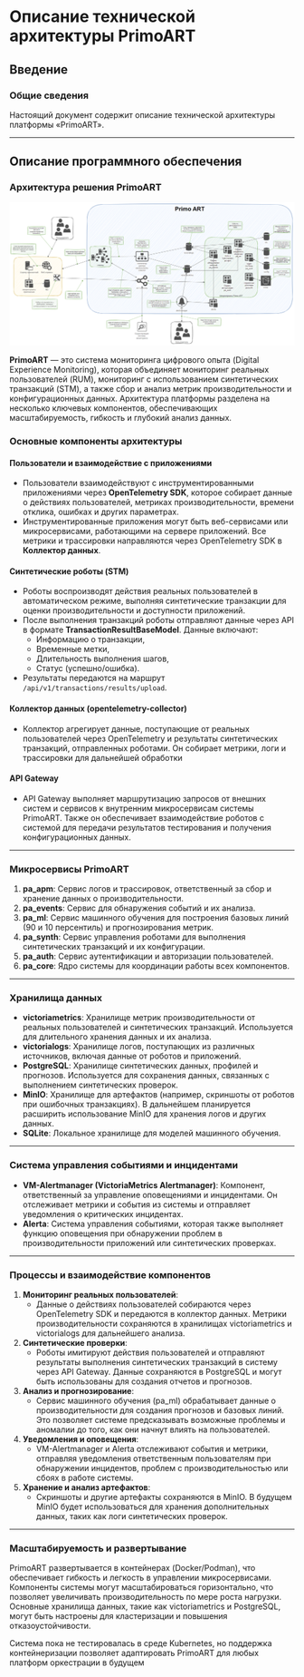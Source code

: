 # Описание технической архитектуры PrimoART

## Введение

### Общие сведения

Настоящий документ содержит описание технической архитектуры платформы «PrimoART».

---

## Описание программного обеспечения

### Архитектура решения PrimoART

![image](https://github.com/jscrondem/primoart-docs/blob/main/arch.png?raw=true)

**PrimoART** — это система мониторинга цифрового опыта (Digital Experience Monitoring), которая объединяет мониторинг реальных пользователей (RUM), мониторинг с использованием синтетических транзакций (STM), а также сбор и анализ метрик производительности и конфигурационных данных. Архитектура платформы разделена на несколько ключевых компонентов, обеспечивающих масштабируемость, гибкость и глубокий анализ данных.

### Основные компоненты архитектуры

#### Пользователи и взаимодействие с приложениями
- Пользователи взаимодействуют с инструментированными приложениями через **OpenTelemetry SDK**, которое собирает данные о действиях пользователей, метриках производительности, времени отклика, ошибках и других параметрах.
- Инструментированные приложения могут быть веб-сервисами или микросервисами, работающими на сервере приложений. Все метрики и трассировки направляются через OpenTelemetry SDK в **Коллектор данных**.

#### Синтетические роботы (STM)
- Роботы воспроизводят действия реальных пользователей в автоматическом режиме, выполняя синтетические транзакции для оценки производительности и доступности приложений.
- После выполнения транзакций роботы отправляют данные через API в формате **TransactionResultBaseModel**. Данные включают:
  - Информацию о транзакции,
  - Временные метки,
  - Длительность выполнения шагов,
  - Статус (успешно/ошибка).
- Результаты передаются на маршрут `/api/v1/transactions/results/upload`.

#### Коллектор данных (opentelemetry-collector)
- Коллектор агрегирует данные, поступающие от реальных пользователей через OpenTelemetry и результаты синтетических транзакций, отправленных роботами. Он собирает метрики, логи и трассировки для дальнейшей обработки

#### API Gateway
- API Gateway выполняет маршрутизацию запросов от внешних систем и сервисов к внутренним микросервисам системы PrimoART. Также он обеспечивает взаимодействие роботов с системой для передачи результатов тестирования и получения конфигурационных данных.

---

### Микросервисы PrimoART

1. **pa_apm**: Сервис логов и трассировок, ответственный за сбор и хранение данных о производительности.
2. **pa_events**: Сервис для обнаружения событий и их анализа.
3. **pa_ml**: Сервис машинного обучения для построения базовых линий (90 и 10 персентиль) и прогнозирования метрик.
4. **pa_synth**: Сервис управления роботами для выполнения синтетических транзакций и их конфигурации.
5. **pa_auth**: Сервис аутентификации и авторизации пользователей.
6. **pa_core**: Ядро системы для координации работы всех компонентов.

---

### Хранилища данных

- **victoriametrics**: Хранилище метрик производительности от реальных пользователей и синтетических транзакций. Используется для длительного хранения данных и их анализа.
- **victorialogs**: Хранилище логов, поступающих из различных источников, включая данные от роботов и приложений.
- **PostgreSQL**: Хранилище синтетических данных, профилей и прогнозов. Используется для сохранения данных, связанных с выполнением синтетических проверок.
- **MinIO**: Хранилище для артефактов (например, скриншоты от роботов при ошибочных транзакциях). В дальнейшем планируется расширить использование MinIO для хранения логов и других данных.
- **SQLite**: Локальное хранилище для моделей машинного обучения.


---

### Система управления событиями и инцидентами

- **VM-Alertmanager (VictoriaMetrics Alertmanager)**: Компонент, ответственный за управление оповещениями и инцидентами. Он отслеживает метрики и события из системы и отправляет уведомления о критических инцидентах.
- **Alerta**: Система управления событиями, которая также выполняет функцию оповещения при обнаружении проблем в производительности приложений или синтетических проверках.

---

### Процессы и взаимодействие компонентов

1. **Мониторинг реальных пользователей**:
   - Данные о действиях пользователей собираются через OpenTelemetry SDK и передаются в коллектор данных. Метрики производительности сохраняются в хранилищах victoriametrics и victorialogs для дальнейшего анализа.
2. **Синтетические проверки**:
   - Роботы имитируют действия пользователей и отправляют результаты выполнения синтетических транзакций в систему через API Gateway. Данные сохраняются в PostgreSQL и могут быть использованы для создания отчетов и прогнозов.
3. **Анализ и прогнозирование**:
   - Сервис машинного обучения (pa_ml) обрабатывает данные о производительности для создания прогнозов и базовых линий. Это позволяет системе предсказывать возможные проблемы и аномалии до того, как они начнут влиять на пользователей.
4. **Уведомления и оповещения**:
   - VM-Alertmanager и Alerta отслеживают события и метрики, отправляя уведомления ответственным пользователям при обнаружении инцидентов, проблем с производительностью или сбоях в работе системы.
5. **Хранение и анализ артефактов**:
   - Скриншоты и другие артефакты сохраняются в MinIO. В будущем MinIO будет использоваться для хранения дополнительных данных, таких как логи синтетических проверок.

---

### Масштабируемость и развертывание

PrimoART развертывается в контейнерах (Docker/Podman), что обеспечивает гибкость и легкость в управлении микросервисами. Компоненты системы могут масштабироваться горизонтально, что позволяет увеличивать производительность по мере роста нагрузки. Основные хранилища данных, такие как victoriametrics и PostgreSQL, могут быть настроены для кластеризации и повышения отказоустойчивости.

Система пока не тестировалась в среде Kubernetes, но поддержка контейнеризации позволяет адаптировать PrimoART для любых платформ оркестрации в будущем


